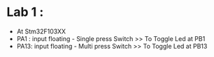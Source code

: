 # Lab 1 : 
- At Stm32F103XX
- PA1 : input floating - Single press Switch  >> To Toggle Led at PB1
- PA13: input floating - Multi press Switch   >> To Toggle Led at PB13


